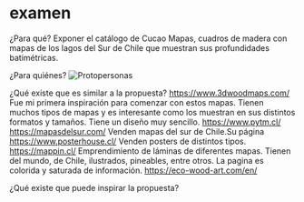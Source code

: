 # examen

¿Para qué? 
Exponer el catálogo de Cucao Mapas, cuadros de madera con mapas de los lagos del Sur de Chile que muestran sus profundidades batimétricas.

¿Para quiénes?
![Protopersonas](franibanezm/examen/readme/protopersonas.jpg)

¿Qué existe que es similar a la propuesta?
https://www.3dwoodmaps.com/ Fue mi primera inspiración para comenzar con estos mapas. Tienen muchos tipos de mapas y es interesante como los muestran en sus distintos formatos y tamaños. Tiene un diseño muy sencillo.
https://www.pytm.cl/ 
https://mapasdelsur.com/ Venden mapas del sur de Chile.Su página 
https://www.posterhouse.cl/ Venden posters de distintos tipos. 
https://mappin.cl/ Emprendimiento de láminas de diferentes mapas. Tienen del mundo, de Chile, ilustrados, pineables, entre otros. La pagina es colorida y saturada de información.
https://eco-wood-art.com/en/

¿Qué existe que puede inspirar la propuesta?
